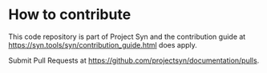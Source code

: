 # How to contribute

This code repository is part of Project Syn and the contribution guide at
https://syn.tools/syn/contribution_guide.html does apply.

Submit Pull Requests at https://github.com/projectsyn/documentation/pulls.
